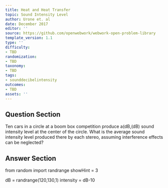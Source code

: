 ```yaml
---
title: Heat and Heat Transfer
topic: Sound Intensity Level
author: Urone et. al
date: December 2017
editor: ''
source: https://github.com/openwebwork/webwork-open-problem-library
template_version: 1.1
type: ''
difficulty:
- TBD
randomization:
- TBD
taxonomy:
- TBD
tags:
- sounddecibelintensity
outcomes:
- TBD
assets: ''
---
```


## Question Section 

Ten cars in a circle at a boom box competition produce a(dB,(dB) sound intensity level
at the center of the circle. What is the average sound intensity level produced there by
each stereo, assuming interference effects can be neglected?



## Answer Section

from random import randrange
showHint = 3

dB = randrange(120,130,1)
intensity = dB-10